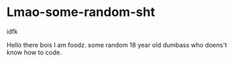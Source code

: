 # Lmao-some-random-sht
idfk 



Hello there bois
I am foodz. 
some random 18 year old dumbass who doens't know how to code. 
